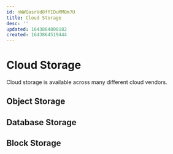 ```yaml
---
id: nWWQasrVd8ffIDuMMQm7U
title: Cloud Storage
desc: ''
updated: 1643864808182
created: 1643864519444
---
```


# Cloud Storage

Cloud storage is available across many different cloud vendors.

## Object Storage

## Database Storage

## Block Storage

